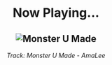 <div align="center"> 
<h1>Now Playing...</h1>

![Monster U Made](https://i.scdn.co/image/ab67616d00001e02cda5ff15165f9f7af3d9a5e3)
--
_<p>Track: Monster U Made - AmaLee </p>_
</div>
